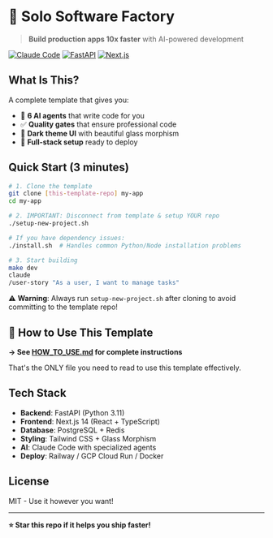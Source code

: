 # 🚀 Solo Software Factory

> **Build production apps 10x faster** with AI-powered development

[![Claude Code](https://img.shields.io/badge/Powered%20by-Claude%20Code-blue)](https://claude.ai/code)
[![FastAPI](https://img.shields.io/badge/Backend-FastAPI-green)](https://fastapi.tiangolo.com/)
[![Next.js](https://img.shields.io/badge/Frontend-Next.js-black)](https://nextjs.org/)

## What Is This?

A complete template that gives you:
- 🤖 **6 AI agents** that write code for you
- ✅ **Quality gates** that ensure professional code  
- 🎨 **Dark theme UI** with beautiful glass morphism
- 🚀 **Full-stack setup** ready to deploy

## Quick Start (3 minutes)

```bash
# 1. Clone the template
git clone [this-template-repo] my-app
cd my-app

# 2. IMPORTANT: Disconnect from template & setup YOUR repo
./setup-new-project.sh

# If you have dependency issues:
./install.sh  # Handles common Python/Node installation problems

# 3. Start building
make dev
claude
/user-story "As a user, I want to manage tasks"
```

⚠️ **Warning**: Always run `setup-new-project.sh` after cloning to avoid committing to the template repo!

## 📖 How to Use This Template

**→ See [HOW_TO_USE.md](HOW_TO_USE.md) for complete instructions**

That's the ONLY file you need to read to use this template effectively.

## Tech Stack

- **Backend**: FastAPI (Python 3.11)
- **Frontend**: Next.js 14 (React + TypeScript)  
- **Database**: PostgreSQL + Redis
- **Styling**: Tailwind CSS + Glass Morphism
- **AI**: Claude Code with specialized agents
- **Deploy**: Railway / GCP Cloud Run / Docker

## License

MIT - Use it however you want!

---

**⭐ Star this repo if it helps you ship faster!**